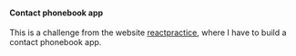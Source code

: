 #### Contact phonebook app

This is a challenge from the website [reactpractice](https://reactpractice.dev/exercise/create-a-simple-contact-book-app/), where I have to build a contact phonebook app.
